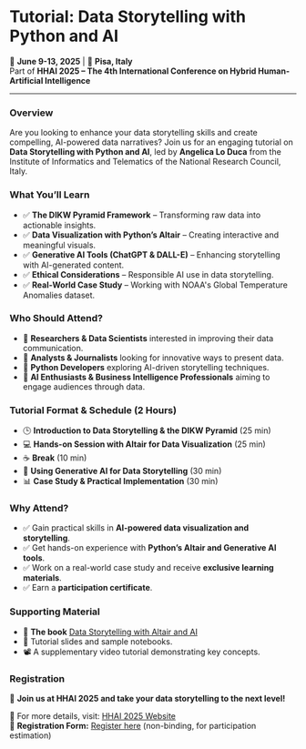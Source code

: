 # Tutorial: Data Storytelling with Python and AI


📅 **June 9-13, 2025** | 📍 **Pisa, Italy**  
Part of **HHAI 2025 – The 4th International Conference on Hybrid Human-Artificial Intelligence**

---

### Overview
Are you looking to enhance your data storytelling skills and create compelling, AI-powered data narratives? Join us for an engaging tutorial on **Data Storytelling with Python and AI**, led by **Angelica Lo Duca** from the Institute of Informatics and Telematics of the National Research Council, Italy.

### What You’ll Learn
- ✅ **The DIKW Pyramid Framework** – Transforming raw data into actionable insights.
- ✅ **Data Visualization with Python’s Altair** – Creating interactive and meaningful visuals.
- ✅ **Generative AI Tools (ChatGPT & DALL-E)** – Enhancing storytelling with AI-generated content.
- ✅ **Ethical Considerations** – Responsible AI use in data storytelling.
- ✅ **Real-World Case Study** – Working with NOAA's Global Temperature Anomalies dataset.

### Who Should Attend?
- 🔹 **Researchers & Data Scientists** interested in improving their data communication.
- 🔹 **Analysts & Journalists** looking for innovative ways to present data.
- 🔹 **Python Developers** exploring AI-driven storytelling techniques.
- 🔹 **AI Enthusiasts & Business Intelligence Professionals** aiming to engage audiences through data.

### Tutorial Format & Schedule (2 Hours)
- 🕒 **Introduction to Data Storytelling & the DIKW Pyramid** (25 min)
- 💻 **Hands-on Session with Altair for Data Visualization** (25 min)
- ☕ **Break** (10 min)
- 🤖 **Using Generative AI for Data Storytelling** (30 min)
- 📊 **Case Study & Practical Implementation** (30 min)

### Why Attend?
- ✅ Gain practical skills in **AI-powered data visualization and storytelling**.
- ✅ Get hands-on experience with **Python’s Altair and Generative AI tools**.
- ✅ Work on a real-world case study and receive **exclusive learning materials**.
- ✅ Earn a **participation certificate**.

### Supporting Material
- 📘 **The book** [Data Storytelling with Altair and AI](https://www.manning.com/books/data-storytelling-with-altair-and-ai)
- 📄 Tutorial slides and sample notebooks.
- 📽️ A supplementary video tutorial demonstrating key concepts.

### Registration
📢 **Join us at HHAI 2025 and take your data storytelling to the next level!**

🔗 For more details, visit: [HHAI 2025 Website](https://hhai-conference.org/2025/)  
📝 **Registration Form:** [Register here](https://forms.gle/rguMqYAZQEkvVKD98) (non-binding, for participation estimation)

